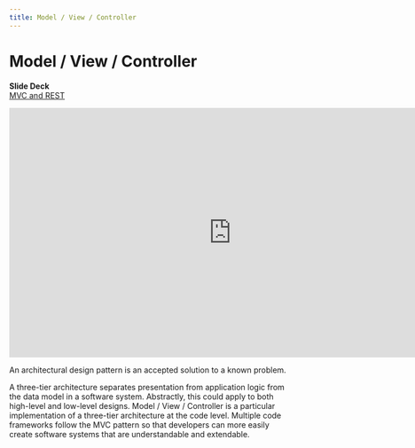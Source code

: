 ```yaml
---
title: Model / View / Controller
---
```


# Model / View / Controller

__Slide Deck__   
[MVC and REST](https://docs.google.com/presentation/d/1OqDykKXiGcjPC-HCtXzUIv3EvY7eFml0qrE07nPueSM/edit?usp=sharing)

<iframe width="800" height="450" src="https://www.youtube.com/embed/OtjNnjUuo7Y" frameborder="0" allow="accelerometer; autoplay; encrypted-media; gyroscope; picture-in-picture" allowfullscreen></iframe>

An architectural design pattern is an accepted solution to a known problem.

A three-tier architecture separates presentation from application logic from the data model in a software system. Abstractly, this could apply to both high-level and low-level designs. Model / View / Controller is a particular implementation of a three-tier architecture at the code level. Multiple code frameworks follow the MVC pattern so that developers can more easily create software systems that are understandable and extendable.